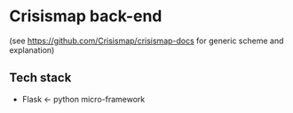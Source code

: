 # Crisismap back-end

(see https://github.com/Crisismap/crisismap-docs for generic scheme and explanation)

## Tech stack

<!-- add URLs over here -->

* Flask <- python micro-framework
